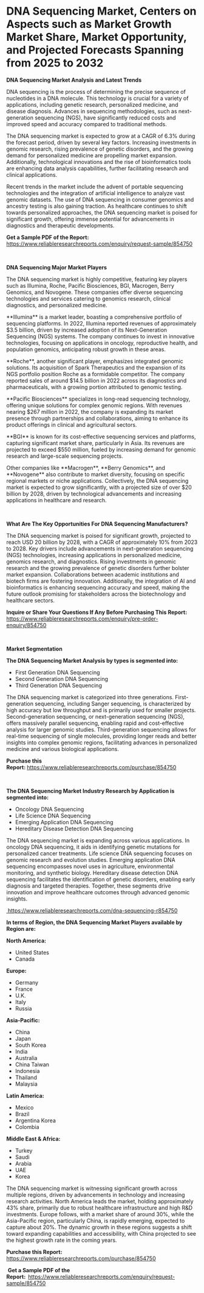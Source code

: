 <p><h1>DNA Sequencing Market, Centers on Aspects such as Market Growth Market Share, Market Opportunity, and Projected Forecasts Spanning from 2025 to 2032</h1></p><p><strong>DNA Sequencing Market Analysis and Latest Trends</strong></p>
<p><p>DNA sequencing is the process of determining the precise sequence of nucleotides in a DNA molecule. This technology is crucial for a variety of applications, including genetic research, personalized medicine, and disease diagnosis. Advances in sequencing methodologies, such as next-generation sequencing (NGS), have significantly reduced costs and improved speed and accuracy compared to traditional methods.</p><p>The DNA sequencing market is expected to grow at a CAGR of 6.3% during the forecast period, driven by several key factors. Increasing investments in genomic research, rising prevalence of genetic disorders, and the growing demand for personalized medicine are propelling market expansion. Additionally, technological innovations and the rise of bioinformatics tools are enhancing data analysis capabilities, further facilitating research and clinical applications.</p><p>Recent trends in the market include the advent of portable sequencing technologies and the integration of artificial intelligence to analyze vast genomic datasets. The use of DNA sequencing in consumer genomics and ancestry testing is also gaining traction. As healthcare continues to shift towards personalized approaches, the DNA sequencing market is poised for significant growth, offering immense potential for advancements in diagnostics and therapeutic developments.</p></p>
<p><strong>Get a Sample PDF of the Report:&nbsp;</strong> <a href="https://www.reliableresearchreports.com/enquiry/request-sample/854750?utm_campaign=2655&utm_medium=2&utm_source=Github&utm_content=ia&utm_term=13042025&utm_id=dna-sequencing">https://www.reliableresearchreports.com/enquiry/request-sample/854750</a></p>
<p>&nbsp;</p>
<p><strong>DNA Sequencing Major Market Players</strong></p>
<p><p>The DNA sequencing market is highly competitive, featuring key players such as Illumina, Roche, Pacific Biosciences, BGI, Macrogen, Berry Genomics, and Novogene. These companies offer diverse sequencing technologies and services catering to genomics research, clinical diagnostics, and personalized medicine.</p><p>**Illumina** is a market leader, boasting a comprehensive portfolio of sequencing platforms. In 2022, Illumina reported revenues of approximately $3.5 billion, driven by increased adoption of its Next-Generation Sequencing (NGS) systems. The company continues to invest in innovative technologies, focusing on applications in oncology, reproductive health, and population genomics, anticipating robust growth in these areas.</p><p>**Roche**, another significant player, emphasizes integrated genomic solutions. Its acquisition of Spark Therapeutics and the expansion of its NGS portfolio position Roche as a formidable competitor. The company reported sales of around $14.5 billion in 2022 across its diagnostics and pharmaceuticals, with a growing portion attributed to genomic testing.</p><p>**Pacific Biosciences** specializes in long-read sequencing technology, offering unique solutions for complex genomic regions. With revenues nearing $267 million in 2022, the company is expanding its market presence through partnerships and collaborations, aiming to enhance its product offerings in clinical and agricultural sectors.</p><p>**BGI** is known for its cost-effective sequencing services and platforms, capturing significant market share, particularly in Asia. Its revenues are projected to exceed $550 million, fueled by increasing demand for genomic research and large-scale sequencing projects.</p><p>Other companies like **Macrogen**, **Berry Genomics**, and **Novogene** also contribute to market diversity, focusing on specific regional markets or niche applications. Collectively, the DNA sequencing market is expected to grow significantly, with a projected size of over $20 billion by 2028, driven by technological advancements and increasing applications in healthcare and research.</p></p>
<p>&nbsp;</p>
<p><strong>What Are The Key Opportunities For DNA Sequencing Manufacturers?</strong></p>
<p><p>The DNA sequencing market is poised for significant growth, projected to reach USD 20 billion by 2028, with a CAGR of approximately 10% from 2023 to 2028. Key drivers include advancements in next-generation sequencing (NGS) technologies, increasing applications in personalized medicine, genomics research, and diagnostics. Rising investments in genomic research and the growing prevalence of genetic disorders further bolster market expansion. Collaborations between academic institutions and biotech firms are fostering innovation. Additionally, the integration of AI and bioinformatics is enhancing sequencing accuracy and speed, making the future outlook promising for stakeholders across the biotechnology and healthcare sectors.</p></p>
<p><strong>Inquire or Share Your Questions If Any Before Purchasing This Report:</strong> <a href="https://www.reliableresearchreports.com/enquiry/pre-order-enquiry/854750?utm_campaign=2655&utm_medium=2&utm_source=Github&utm_content=ia&utm_term=13042025&utm_id=dna-sequencing">https://www.reliableresearchreports.com/enquiry/pre-order-enquiry/854750</a></p>
<p>&nbsp;</p>
<p><strong>Market Segmentation</strong></p>
<p><strong>The DNA Sequencing Market Analysis by types is segmented into:</strong></p>
<p><ul><li>First Generation DNA Sequencing</li><li>Second Generation DNA Sequencing</li><li>Third Generation DNA Sequencing</li></ul></p>
<p><p>The DNA sequencing market is categorized into three generations. First-generation sequencing, including Sanger sequencing, is characterized by high accuracy but low throughput and is primarily used for smaller projects. Second-generation sequencing, or next-generation sequencing (NGS), offers massively parallel sequencing, enabling rapid and cost-effective analysis for larger genomic studies. Third-generation sequencing allows for real-time sequencing of single molecules, providing longer reads and better insights into complex genomic regions, facilitating advances in personalized medicine and various biological applications.</p></p>
<p><strong>Purchase this Report:&nbsp;</strong><a href="https://www.reliableresearchreports.com/purchase/854750?utm_campaign=2655&utm_medium=2&utm_source=Github&utm_content=ia&utm_term=13042025&utm_id=dna-sequencing">https://www.reliableresearchreports.com/purchase/854750</a></p>
<p>&nbsp;</p>
<p><strong>The DNA Sequencing Market Industry Research by Application is segmented into:</strong></p>
<p><ul><li>Oncology DNA Sequencing</li><li>Life Science DNA Sequencing</li><li>Emerging Application DNA Sequencing</li><li>Hereditary Disease Detection DNA Sequencing</li></ul></p>
<p><p>The DNA sequencing market is expanding across various applications. In oncology DNA sequencing, it aids in identifying genetic mutations for personalized cancer treatments. Life science DNA sequencing focuses on genomic research and evolution studies. Emerging application DNA sequencing encompasses novel uses in agriculture, environmental monitoring, and synthetic biology. Hereditary disease detection DNA sequencing facilitates the identification of genetic disorders, enabling early diagnosis and targeted therapies. Together, these segments drive innovation and improve healthcare outcomes through advanced genomic insights.</p></p>
<p><a href="https://www.reliableresearchreports.com/dna-sequencing-r854750?utm_campaign=2655&utm_medium=2&utm_source=Github&utm_content=ia&utm_term=13042025&utm_id=dna-sequencing">&nbsp;https://www.reliableresearchreports.com/dna-sequencing-r854750</a></p>
<p><strong>In terms of Region, the DNA Sequencing Market Players available by Region are:</strong></p>
<p>
    <p> <strong> North America: </strong>
        <ul>
            <li>United States</li>
            <li>Canada</li>
        </ul>
        </p> 
    <p> <strong> Europe: </strong>
        <ul>
            <li>Germany</li>
            <li>France</li>
            <li>U.K.</li>
            <li>Italy</li>
            <li>Russia</li>
        </ul>
        </p> 
    <p> <strong> Asia-Pacific: </strong>
        <ul>
            <li>China</li>
            <li>Japan</li>
            <li>South Korea</li>
            <li>India</li>
            <li>Australia</li>
            <li>China Taiwan</li>
            <li>Indonesia</li>
            <li>Thailand</li>
            <li>Malaysia</li>
        </ul>
        </p> 
    <p> <strong> Latin America: </strong>
        <ul>
            <li>Mexico</li>
            <li>Brazil</li>
            <li>Argentina Korea</li>
            <li>Colombia</li>
        </ul>
        </p> 
    <p> <strong> Middle East & Africa: </strong>
        <ul>
            <li>Turkey</li>
            <li>Saudi</li>
            <li>Arabia</li>
            <li>UAE</li>
            <li>Korea</li>
        </ul>
    </p>
    </p>
<p><p>The DNA sequencing market is witnessing significant growth across multiple regions, driven by advancements in technology and increasing research activities. North America leads the market, holding approximately 43% share, primarily due to robust healthcare infrastructure and high R&D investments. Europe follows, with a market share of around 30%, while the Asia-Pacific region, particularly China, is rapidly emerging, expected to capture about 20%. The dynamic growth in these regions suggests a shift toward expanding capabilities and accessibility, with China projected to see the highest growth rate in the coming years.</p></p>
<p><strong>Purchase this Report: </strong><a href="https://www.reliableresearchreports.com/purchase/854750?utm_campaign=2655&utm_medium=2&utm_source=Github&utm_content=ia&utm_term=13042025&utm_id=dna-sequencing">https://www.reliableresearchreports.com/purchase/854750</a></p>
<p>&nbsp;<strong>Get a Sample PDF of the Report:&nbsp;&nbsp;</strong><a href="https://www.reliableresearchreports.com/enquiry/request-sample/854750?utm_campaign=2655&utm_medium=2&utm_source=Github&utm_content=ia&utm_term=13042025&utm_id=dna-sequencing">https://www.reliableresearchreports.com/enquiry/request-sample/854750</a></p>
<p><strong></strong></p>
<p><p></p><p></p><p></p></p>
